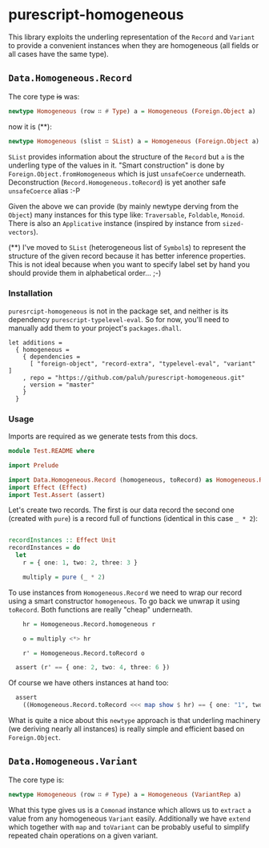 # purescript-homogeneous

This library exploits the underling representation of the `Record` and `Variant` to provide a convenient instances when they are homogeneous (all fields or all cases have the same type).

## `Data.Homogeneous.Record`

The core type ~~is~~ was:

  ```purescript
  newtype Homogeneous (row ∷ # Type) a = Homogeneous (Foreign.Object a)
  ```

now it is (**):

  ```purescript
  newtype Homogeneous (slist ∷ SList) a = Homogeneous (Foreign.Object a)
  ```

`SList` provides information about the structure of the `Record` but `a` is the underling type of the values in it. "Smart construction" is done by `Foreign.Object.fromHomogeneous` which is just `unsafeCoerce` underneath. Deconstruction (`Record.Homogeneous.toRecord`) is yet another safe `unsafeCoerce` alias :-P

Given the above we can provide (by mainly newtype derving from the `Object`) many instances for this type like: `Traversable`, `Foldable`, `Monoid`. There is also an `Applicative` instance (inspired by instance from `sized-vectors`).

(**) I've moved to `SList` (heterogeneous list of `Symbol`s) to represent the structure of the given record because it has better inference properties. This is not ideal because when you want to specify label set by hand you should provide them in alphabetical order... ;-)


### Installation

`puresrcipt-homogeneous` is not in the package set, and neither is its dependency `purescript-typelevel-eval`. So for now, you'll need to manually add them to your project's `packages.dhall`.

  ```
  let additions =
    { homogeneous =
      { dependencies =
        [ "foreign-object", "record-extra", "typelevel-eval", "variant" ]
      , repo = "https://github.com/paluh/purescript-homogeneous.git"
      , version = "master"
      }
    }
  ```


### Usage

Imports are required as we generate tests from this docs.

```purescript
module Test.README where

import Prelude

import Data.Homogeneous.Record (homogeneous, toRecord) as Homogeneous.Record
import Effect (Effect)
import Test.Assert (assert)
```

Let's create two records. The first is our data record the second one (created with `pure`) is a record full of functions (identical in this case `_ * 2`):

```purescript

recordInstances :: Effect Unit
recordInstances = do
  let
    r = { one: 1, two: 2, three: 3 }

    multiply = pure (_ * 2)

```

To use instances from `Homogeneous.Record` we need to wrap our record using a smart constructor `homogeneous`. To go back we unwrap it using `toRecord`. Both functions are really "cheap" underneath.

```purescript
    hr = Homogeneous.Record.homogeneous r

    o = multiply <*> hr

    r' = Homogeneous.Record.toRecord o

  assert (r' == { one: 2, two: 4, three: 6 })

```

Of course we have others instances at hand too:

```purescript
  assert
    ((Homogeneous.Record.toRecord <<< map show $ hr) == { one: "1", two: "2", three: "3" })
```

What is quite a nice about this `newtype` approach is that underling machinery (we deriving nearly all instances) is really simple and efficient based on `Foreign.Object`.


## `Data.Homogeneous.Variant`

The core type is:

  ```purescript
  newtype Homogeneous (row ∷ # Type) a = Homogeneous (VariantRep a)
  ```

What this type gives us is a `Comonad` instance which allows us to `extract` `a` value from any homogeneous `Variant` easily. Additionally we have `extend` which together with `map` and `toVariant` can be probably useful to simplify repeated chain operations on a given variant.


<!--
-- ```purescript
-- type TrianglePoint = Variant (p1 ∷ { x ∷ Number, y ∷ Number }, p2 ∷ String)
-- 
-- variantInstances ∷ Effect Unit
-- variantInstances = do
--   let
--     -- mul' = composeFlipped Homogeneous.Variant.toVariant $ case_
--     --   # on (SProxy ∷ SProxy "one") (mul 1)
--     --   # on (SProxy ∷ SProxy "two") (mul 2)
-- 
--     o = Homogeneous.Variant.homogeneous ((Variant.inj (SProxy ∷ SProxy "one") 1) ∷ Numbers
--     t = Homogeneous.Variant.homogeneous ((Variant.inj (SProxy ∷ SProxy "two") 2) ∷ Variant (two ∷ Int, one ∷ Int))
-- 
--     t' = t =>> mul'
--     o' = o =>> mul'
-- 
--   logShow $ extract t'
--   logShow $ extract o'
-- ```
-- 
-->
